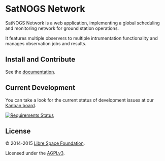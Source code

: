 # SatNOGS Network

SatNOGS Network is a web application, implementing a global scheduling and monitoring network for ground station operations.

It features multiple observers to multiple intrumentation functionality and manages observation jobs and results.

## Install and Contribute

See the [documentation](http://docs.satnogs.org/network/).

## Current Development

You can take a look for the current status of development issues at our [Kanban board](https://huboard.com/satnogs/satnogs-network).

[![Requirements Status](https://requires.io/github/satnogs/satnogs-network/requirements.svg?branch=dev)](https://requires.io/github/satnogs/satnogs-network/requirements/?branch=dev)

## License

&copy; 2014-2015 [Libre Space Foundation](http://librespacefoundation.org).

Licensed under the [AGPLv3](LICENSE).
